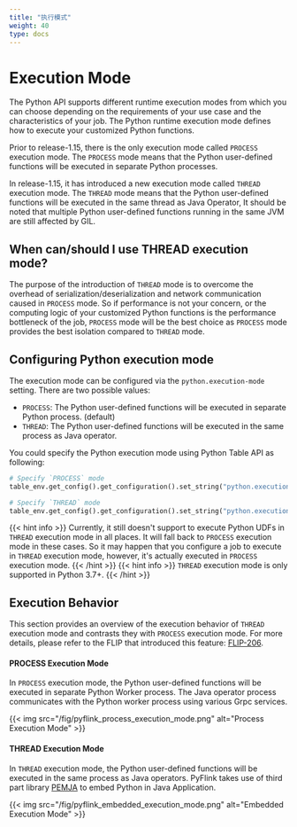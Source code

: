 ```yaml
---
title: "执行模式"
weight: 40
type: docs
---
```

<!--
Licensed to the Apache Software Foundation (ASF) under one
or more contributor license agreements.  See the NOTICE file
distributed with this work for additional information
regarding copyright ownership.  The ASF licenses this file
to you under the Apache License, Version 2.0 (the
"License"); you may not use this file except in compliance
with the License.  You may obtain a copy of the License at

  http://www.apache.org/licenses/LICENSE-2.0

Unless required by applicable law or agreed to in writing,
software distributed under the License is distributed on an
"AS IS" BASIS, WITHOUT WARRANTIES OR CONDITIONS OF ANY
KIND, either express or implied.  See the License for the
specific language governing permissions and limitations
under the License.
-->

# Execution Mode

The Python API supports different runtime execution modes from which you can choose depending on the
requirements of your use case and the characteristics of your job. The Python runtime execution mode
defines how to execute your customized Python functions.

Prior to release-1.15, there is the only execution mode called `PROCESS` execution mode. The `PROCESS`
mode means that the Python user-defined functions will be executed in separate Python processes.

In release-1.15, it has introduced a new execution mode called `THREAD` execution mode. The `THREAD`
mode means that the Python user-defined functions will be executed in the same thread as Java Operator,
It should be noted that multiple Python user-defined functions running in the same JVM are still affected by GIL.

## When can/should I use THREAD execution mode?

The purpose of the introduction of `THREAD` mode is to overcome the overhead of serialization/deserialization
and network communication caused in `PROCESS` mode. So if performance is not your concern, or the computing
logic of your customized Python functions is the performance bottleneck of the job, `PROCESS` mode will
be the best choice as `PROCESS` mode provides the best isolation compared to `THREAD` mode.

## Configuring Python execution mode

The execution mode can be configured via the `python.execution-mode` setting.
There are two possible values:

 - `PROCESS`: The Python user-defined functions will be executed in separate Python process. (default)
 - `THREAD`: The Python user-defined functions will be executed in the same process as Java operator.

You could specify the Python execution mode using Python Table API as following:

```python
# Specify `PROCESS` mode
table_env.get_config().get_configuration().set_string("python.execution-mode", "process")

# Specify `THREAD` mode
table_env.get_config().get_configuration().set_string("python.execution-mode", "thread")
```

{{< hint info >}}
Currently, it still doesn't support to execute Python UDFs in `THREAD` execution mode in all places.
It will fall back to `PROCESS` execution mode in these cases. So it may happen that you configure a job
to execute in `THREAD` execution mode, however, it's actually executed in `PROCESS` execution mode.
{{< /hint >}}
{{< hint info >}}
`THREAD` execution mode is only supported in Python 3.7+.
{{< /hint >}}

## Execution Behavior

This section provides an overview of the execution behavior of `THREAD` execution mode and contrasts
they with `PROCESS` execution mode. For more details, please refer to the FLIP that introduced this feature:
[FLIP-206](https://cwiki.apache.org/confluence/display/FLINK/FLIP-206%3A+Support+PyFlink+Runtime+Execution+in+Thread+Mode).

#### PROCESS Execution Mode

In `PROCESS` execution mode, the Python user-defined functions will be executed in separate Python Worker process.
The Java operator process communicates with the Python worker process using various Grpc services.

{{< img src="/fig/pyflink_process_execution_mode.png" alt="Process Execution Mode" >}}

#### THREAD Execution Mode

In `THREAD` execution mode, the Python user-defined functions will be executed in the same process
as Java operators. PyFlink takes use of third part library [PEMJA](https://github.com/alibaba/pemja)
to embed Python in Java Application.

{{< img src="/fig/pyflink_embedded_execution_mode.png" alt="Embedded Execution Mode" >}}
